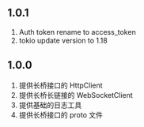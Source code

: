 ## 1.0.1
1. Auth token rename to access_token
2. tokio update version to 1.18

## 1.0.0
1. 提供长桥接口的 HttpClient
2. 提供长桥长链接的 WebSocketClient
3. 提供基础的日志工具
4. 提供长桥接口的 proto 文件